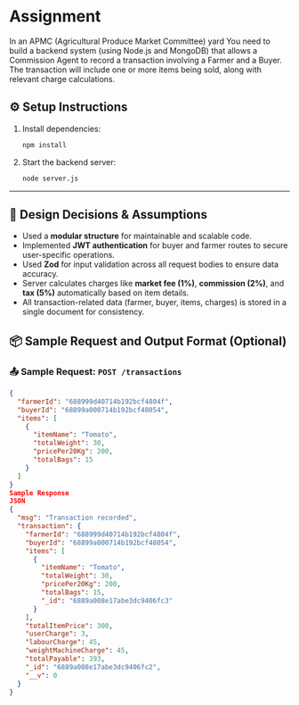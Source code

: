 # Assignment
In an APMC (Agricultural Produce Market Committee) yard
You need to build a backend system (using Node.js and MongoDB) that allows a Commission Agent to record a transaction involving a Farmer and a Buyer.
The transaction will include one or more items being sold, along with relevant charge calculations.

## ⚙️ Setup Instructions
1. Install dependencies:
   ```bash
   npm install
   ```

2. Start the backend server:
   ```bash
   node server.js
   ```

---

## 🔧 Design Decisions & Assumptions

- Used a **modular structure** for maintainable and scalable code.
- Implemented **JWT authentication** for buyer and farmer routes to secure user-specific operations.
- Used **Zod** for input validation across all request bodies to ensure data accuracy.
- Server calculates charges like **market fee (1%)**, **commission (2%)**, and **tax (5%)** automatically based on item details.
- All transaction-related data (farmer, buyer, items, charges) is stored in a single document for consistency.

## 📦 Sample Request and Output Format (Optional)

### 📤 Sample Request: `POST /transactions`

```json
{
  "farmerId": "688999d40714b192bcf4804f",  
  "buyerId": "68899a000714b192bcf48054",
  "items": [
    {
      "itemName": "Tomato",
      "totalWeight": 30,
      "pricePer20Kg": 200,
      "totalBags": 15
    }
  ]
}
Sample Response
JSON
{
  "msg": "Transaction recorded",
  "transaction": {
    "farmerId": "688999d40714b192bcf4804f",
    "buyerId": "68899a000714b192bcf48054",
    "items": [
      {
        "itemName": "Tomato",
        "totalWeight": 30,
        "pricePer20Kg": 200,
        "totalBags": 15,
        "_id": "6889a008e17abe3dc9406fc3"
      }
    ],
    "totalItemPrice": 300,
    "userCharge": 3,
    "labourCharge": 45,
    "weightMachineCharge": 45,
    "totalPayable": 393,
    "_id": "6889a008e17abe3dc9406fc2",
    "__v": 0
  }
}
